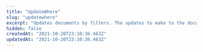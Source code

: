 ```yaml
---
title: "UpdateWhere"
slug: "updatewhere"
excerpt: "Updates documents by filters. The updates to make to the documents that is returned by a filter. The updates should be specified in a format of {\"field_name\": \"value\"}. e.g. {\"item.status\" : \"Sold Out\"}"
hidden: false
createdAt: "2021-10-20T23:10:36.463Z"
updatedAt: "2021-10-20T23:10:36.463Z"
---
```

